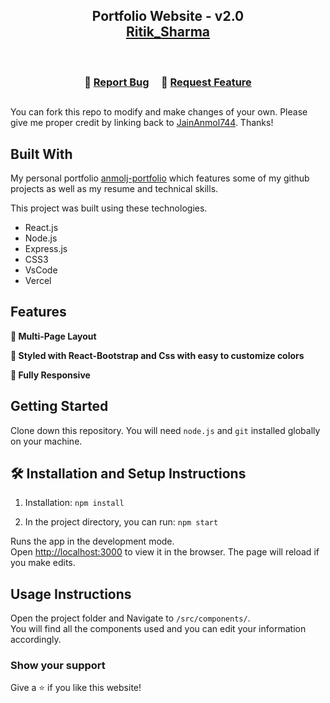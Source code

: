 <h2 align="center">
  Portfolio Website - v2.0<br/>
  <a href="http://anmolj-portfolio.vercel.app/" target="_blank">Ritik_Sharma</a>
</h2>

<br/>



<h3 align="center">
    🔹
    <a href="https://github.com/JainAnmol744/my-portfolio/issues">Report Bug</a> &nbsp; &nbsp;
    🔹
    <a href="https://github.com/JainAnmol744/my-portfolio/issues">Request Feature</a>
</h3>

##

You can fork this repo to modify and make changes of your own. Please give me proper credit by linking back to [JainAnmol744](https://github.com/JainAnmol744/my-portfolio). Thanks!

## Built With

My personal portfolio <a href="http://anmolj-portfolio.vercel.app/" target="_blank">anmolj-portfolio</a> which features some of my github projects as well as my resume and technical skills.<br/>

This project was built using these technologies.

- React.js
- Node.js
- Express.js
- CSS3
- VsCode
- Vercel

## Features

**📖 Multi-Page Layout**

**🎨 Styled with React-Bootstrap and Css with easy to customize colors**

**📱 Fully Responsive**

## Getting Started

Clone down this repository. You will need `node.js` and `git` installed globally on your machine.

## 🛠 Installation and Setup Instructions

1. Installation: `npm install`

2. In the project directory, you can run: `npm start`

Runs the app in the development mode.\
Open [http://localhost:3000](http://localhost:3000) to view it in the browser.
The page will reload if you make edits.

## Usage Instructions

Open the project folder and Navigate to `/src/components/`. <br/>
You will find all the components used and you can edit your information accordingly.

### Show your support

Give a ⭐ if you like this website!

